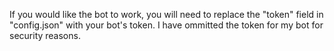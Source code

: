 If you would like the bot to work, you will need to
replace the "token" field in "config.json" with your
bot's token. I have ommitted the token for my bot for
security reasons.
